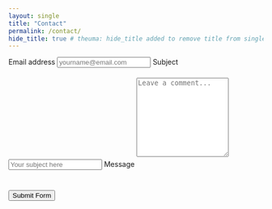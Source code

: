 ```yaml
---
layout: single
title: "Contact"
permalink: /contact/
hide_title: true # theuma: hide_title added to remove title from single.html layout
---
```


<form action="https://api.web3forms.com/submit" method="POST">
    <input type="hidden" name="access_key" value="c93da368-c184-45e3-949f-04405d4db7b8">
    <input type="hidden" name="subject" value="New Submission on theuema.github.io">
    <!-- Redirect URL after form submit --> 
    <input type="hidden" name="redirect" value="https://theuema.github.io/thank-you">
    <!-- Form Inputs. Each input must have a name="" attribute -->
    <label for="email">Email address</label>
    <input type="email" name="email" placeholder="yourname@email.com" required style="margin-bottom: 20px;">
    <label for="subject">Subject</label>
    <input type="text" name="subject" placeholder="Your subject here" required style="margin-bottom: 20px;">
    <label for="message">Message</label>
    <textarea name="message" rows="10" placeholder="Leave a comment..." required style="margin-bottom: 20px;"></textarea>
    <!-- Prevent SPAM Submission -->
    <input type="checkbox" name="botcheck" class="hidden" style="display: none;">
    <!-- hCaptcha Spam Protection -->
    <div class="h-captcha" data-captcha="true" required style="margin-bottom: 20px;"></div>
    <button type="submit">Submit Form</button>
</form>
<!-- Required for hCaptcha -->
<script src="https://web3forms.com/client/script.js" async defer></script>


<!-- <iframe src="https://docs.google.com/forms/d/e/1FAIpQLSfSVMwv9nGe3MFyg0FvoLLUkMewUf1SP4BDoSESqbRZWyBG1A/viewform?embedded=true" width="640" height="721" frameborder="0" marginheight="0" marginwidth="0">Loading…</iframe>


<form action="https://formspree.io/f/xeqypdzd" method="POST">
  <label for="name">Name:</label>
  <input type="text" id="name" name="name"><br>
  <label for="email">Email:</label>
  <input type="email" id="email" name="_replyto"><br>
  <label for="message">Message:</label>
  <textarea id="message" name="message" rows="10"></textarea><br>
  <input type="hidden" name="_next" value="https://www.theuermann.dev/thank-you">
  <button type="submit">Send</button>
</form> -->
